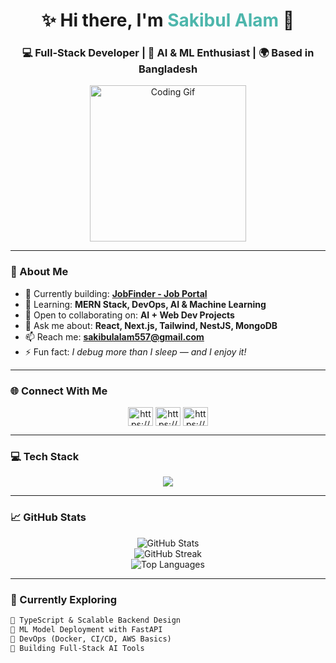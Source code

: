 <h1 align="center">✨ Hi there, I'm <span style="color:#4DB6AC">Sakibul Alam</span> 👋</h1>
<h3 align="center">💻 Full-Stack Developer | 🚀 AI & ML Enthusiast | 🌍 Based in Bangladesh</h3>

<p align="center">
  <img src="https://media1.giphy.com/media/OumCa12QC9CIvBe2c1/giphy.gif" width="250" alt="Coding Gif">
</p>

---

### 🚀 About Me

- 🔭 Currently building: **[JobFinder - Job Portal](https://github.com/sakibscript/Job_Portal)**
- 🌱 Learning: **MERN Stack, DevOps, AI & Machine Learning**
- 🤝 Open to collaborating on: **AI + Web Dev Projects**
- 💬 Ask me about: **React, Next.js, Tailwind, NestJS, MongoDB**
- 📫 Reach me: **sakibulalam557@gmail.com**
- ⚡ Fun fact: *I debug more than I sleep — and I enjoy it!*

---

### 🌐 Connect With Me

<p align="center">
<a href="https://linkedin.com/in/https://www.linkedin.com/in/sakibul-alam-6ab53b325/" target="blank"><img align="center" src="https://raw.githubusercontent.com/rahuldkjain/github-profile-readme-generator/master/src/images/icons/Social/linked-in-alt.svg" alt="https://www.linkedin.com/in/sakibul-alam-6ab53b325/" height="30" width="40" /></a>
<a href="https://fb.com/https://www.facebook.com/sakibul.alam.729040" target="blank"><img align="center" src="https://raw.githubusercontent.com/rahuldkjain/github-profile-readme-generator/master/src/images/icons/Social/facebook.svg" alt="https://www.facebook.com/sakibul.alam.729040" height="30" width="40" /></a>
<a href="https://instagram.com/https://www.instagram.com/sakib_intekhab/" target="blank"><img align="center" src="https://raw.githubusercontent.com/rahuldkjain/github-profile-readme-generator/master/src/images/icons/Social/instagram.svg" alt="https://www.instagram.com/sakib_intekhab/" height="30" width="40" /></a>
</p>

---

### 💻 Tech Stack

<p align="center">
  <img src="https://skillicons.dev/icons?i=html,css,js,ts,react,nextjs,nodejs,nestjs,mongodb,mysql,python,tailwind,figma,postman,git" />
</p>

---

### 📈 GitHub Stats

<p align="center">
  <img src="https://github-readme-stats.vercel.app/api?username=sakibscript&show_icons=true&theme=radical" alt="GitHub Stats" />
  <br>
  <img src="https://github-readme-streak-stats.herokuapp.com/?user=sakibscript&theme=radical" alt="GitHub Streak" />
  <br>
  <img src="https://github-readme-stats.vercel.app/api/top-langs/?username=sakibscript&layout=compact&theme=radical" alt="Top Languages" />
</p>

---

### 🧠 Currently Exploring

```txt
🔹 TypeScript & Scalable Backend Design  
🔹 ML Model Deployment with FastAPI  
🔹 DevOps (Docker, CI/CD, AWS Basics)  
🔹 Building Full-Stack AI Tools  

